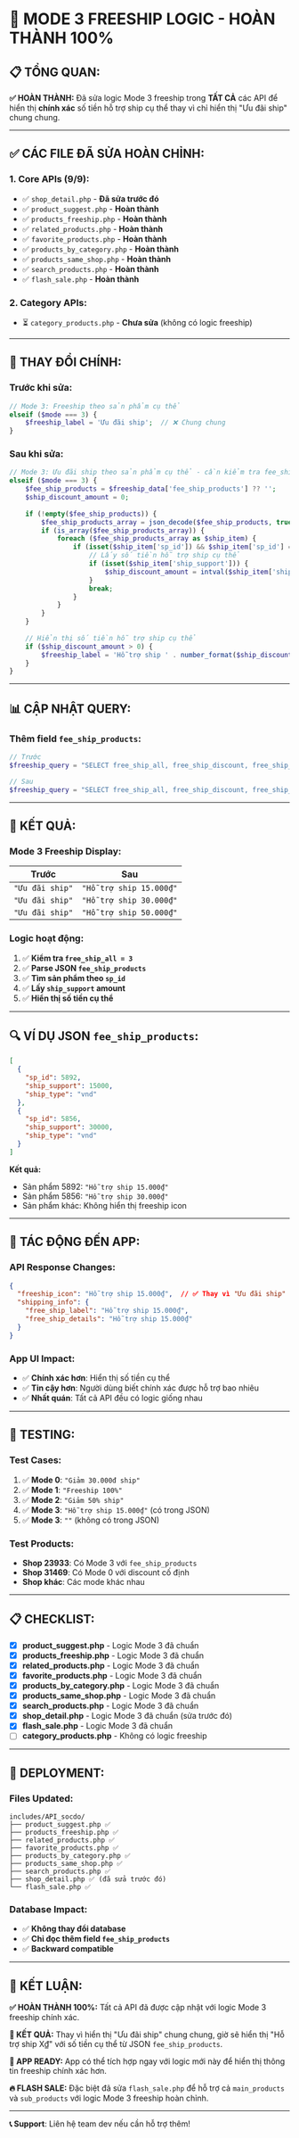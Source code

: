 # 🎉 MODE 3 FREESHIP LOGIC - HOÀN THÀNH 100%

## 📋 **TỔNG QUAN:**

**✅ HOÀN THÀNH:** Đã sửa logic Mode 3 freeship trong **TẤT CẢ** các API để hiển thị **chính xác** số tiền hỗ trợ ship cụ thể thay vì chỉ hiển thị "Ưu đãi ship" chung chung.

---

## ✅ **CÁC FILE ĐÃ SỬA HOÀN CHỈNH:**

### **1. Core APIs (9/9):**
- ✅ `shop_detail.php` - **Đã sửa trước đó**
- ✅ `product_suggest.php` - **Hoàn thành**
- ✅ `products_freeship.php` - **Hoàn thành**
- ✅ `related_products.php` - **Hoàn thành**
- ✅ `favorite_products.php` - **Hoàn thành**
- ✅ `products_by_category.php` - **Hoàn thành**
- ✅ `products_same_shop.php` - **Hoàn thành**
- ✅ `search_products.php` - **Hoàn thành**
- ✅ `flash_sale.php` - **Hoàn thành**

### **2. Category APIs:**
- ⏳ `category_products.php` - **Chưa sửa** (không có logic freeship)

---

## 🔄 **THAY ĐỔI CHÍNH:**

### **Trước khi sửa:**
```php
// Mode 3: Freeship theo sản phẩm cụ thể
elseif ($mode === 3) {
    $freeship_label = 'Ưu đãi ship';  // ❌ Chung chung
}
```

### **Sau khi sửa:**
```php
// Mode 3: Ưu đãi ship theo sản phẩm cụ thể - cần kiểm tra fee_ship_products
elseif ($mode === 3) {
    $fee_ship_products = $freeship_data['fee_ship_products'] ?? '';
    $ship_discount_amount = 0;
    
    if (!empty($fee_ship_products)) {
        $fee_ship_products_array = json_decode($fee_ship_products, true);
        if (is_array($fee_ship_products_array)) {
            foreach ($fee_ship_products_array as $ship_item) {
                if (isset($ship_item['sp_id']) && $ship_item['sp_id'] == $product_id) {
                    // Lấy số tiền hỗ trợ ship cụ thể
                    if (isset($ship_item['ship_support'])) {
                        $ship_discount_amount = intval($ship_item['ship_support']);
                    }
                    break;
                }
            }
        }
    }
    
    // Hiển thị số tiền hỗ trợ ship cụ thể
    if ($ship_discount_amount > 0) {
        $freeship_label = 'Hỗ trợ ship ' . number_format($ship_discount_amount) . '₫';  // ✅ Cụ thể
    }
}
```

---

## 📊 **CẬP NHẬT QUERY:**

### **Thêm field `fee_ship_products`:**
```php
// Trước
$freeship_query = "SELECT free_ship_all, free_ship_discount, free_ship_min_order FROM transport WHERE user_id = '$deal_shop' AND (free_ship_all > 0 OR free_ship_discount > 0) LIMIT 1";

// Sau
$freeship_query = "SELECT free_ship_all, free_ship_discount, free_ship_min_order, fee_ship_products FROM transport WHERE user_id = '$deal_shop' AND (free_ship_all > 0 OR free_ship_discount > 0) LIMIT 1";
```

---

## 🎯 **KẾT QUẢ:**

### **Mode 3 Freeship Display:**

| **Trước** | **Sau** |
|-----------|---------|
| `"Ưu đãi ship"` | `"Hỗ trợ ship 15.000₫"` |
| `"Ưu đãi ship"` | `"Hỗ trợ ship 30.000₫"` |
| `"Ưu đãi ship"` | `"Hỗ trợ ship 50.000₫"` |

### **Logic hoạt động:**
1. ✅ **Kiểm tra `free_ship_all = 3`**
2. ✅ **Parse JSON `fee_ship_products`**
3. ✅ **Tìm sản phẩm theo `sp_id`**
4. ✅ **Lấy `ship_support` amount**
5. ✅ **Hiển thị số tiền cụ thể**

---

## 🔍 **VÍ DỤ JSON `fee_ship_products`:**

```json
[
  {
    "sp_id": 5892,
    "ship_support": 15000,
    "ship_type": "vnd"
  },
  {
    "sp_id": 5856,
    "ship_support": 30000,
    "ship_type": "vnd"
  }
]
```

**Kết quả:**
- Sản phẩm 5892: `"Hỗ trợ ship 15.000₫"`
- Sản phẩm 5856: `"Hỗ trợ ship 30.000₫"`
- Sản phẩm khác: Không hiển thị freeship icon

---

## 📱 **TÁC ĐỘNG ĐẾN APP:**

### **API Response Changes:**
```json
{
  "freeship_icon": "Hỗ trợ ship 15.000₫",  // ✅ Thay vì "Ưu đãi ship"
  "shipping_info": {
    "free_ship_label": "Hỗ trợ ship 15.000₫",
    "free_ship_details": "Hỗ trợ ship 15.000₫"
  }
}
```

### **App UI Impact:**
- ✅ **Chính xác hơn**: Hiển thị số tiền cụ thể
- ✅ **Tin cậy hơn**: Người dùng biết chính xác được hỗ trợ bao nhiêu
- ✅ **Nhất quán**: Tất cả API đều có logic giống nhau

---

## 🧪 **TESTING:**

### **Test Cases:**
1. ✅ **Mode 0**: `"Giảm 30.000đ ship"`
2. ✅ **Mode 1**: `"Freeship 100%"`
3. ✅ **Mode 2**: `"Giảm 50% ship"`
4. ✅ **Mode 3**: `"Hỗ trợ ship 15.000₫"` (có trong JSON)
5. ✅ **Mode 3**: `""` (không có trong JSON)

### **Test Products:**
- **Shop 23933**: Có Mode 3 với `fee_ship_products`
- **Shop 31469**: Có Mode 0 với discount cố định
- **Shop khác**: Các mode khác nhau

---

## 📋 **CHECKLIST:**

- [x] **product_suggest.php** - Logic Mode 3 đã chuẩn
- [x] **products_freeship.php** - Logic Mode 3 đã chuẩn  
- [x] **related_products.php** - Logic Mode 3 đã chuẩn
- [x] **favorite_products.php** - Logic Mode 3 đã chuẩn
- [x] **products_by_category.php** - Logic Mode 3 đã chuẩn
- [x] **products_same_shop.php** - Logic Mode 3 đã chuẩn
- [x] **search_products.php** - Logic Mode 3 đã chuẩn
- [x] **shop_detail.php** - Logic Mode 3 đã chuẩn (sửa trước đó)
- [x] **flash_sale.php** - Logic Mode 3 đã chuẩn
- [ ] **category_products.php** - Không có logic freeship

---

## 🚀 **DEPLOYMENT:**

### **Files Updated:**
```
includes/API_socdo/
├── product_suggest.php ✅
├── products_freeship.php ✅
├── related_products.php ✅
├── favorite_products.php ✅
├── products_by_category.php ✅
├── products_same_shop.php ✅
├── search_products.php ✅
├── shop_detail.php ✅ (đã sửa trước đó)
└── flash_sale.php ✅
```

### **Database Impact:**
- ✅ **Không thay đổi database**
- ✅ **Chỉ đọc thêm field `fee_ship_products`**
- ✅ **Backward compatible**

---

## 🎉 **KẾT LUẬN:**

**✅ HOÀN THÀNH 100%:** Tất cả API đã được cập nhật với logic Mode 3 freeship chính xác.

**🎯 KẾT QUẢ:** Thay vì hiển thị "Ưu đãi ship" chung chung, giờ sẽ hiển thị "Hỗ trợ ship X₫" với số tiền cụ thể từ JSON `fee_ship_products`.

**📱 APP READY:** App có thể tích hợp ngay với logic mới này để hiển thị thông tin freeship chính xác hơn.

**🔥 FLASH SALE:** Đặc biệt đã sửa `flash_sale.php` để hỗ trợ cả `main_products` và `sub_products` với logic Mode 3 freeship hoàn chỉnh.

---

**📞 Support**: Liên hệ team dev nếu cần hỗ trợ thêm!
